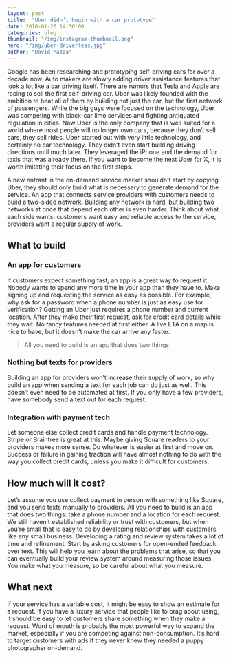 ```yaml
---
layout: post
title:  "Uber didn’t begin with a car prototype"
date: 2016-01-26 14:30:00
categories: blog
thumbnail: "/img/instagram-thumbnail.png"
hero: "/img/uber-driverless.jpg"
author: "David Mazza"
---
```


Google has been researching and prototyping self-driving cars for over a decade now. Auto makers are slowly adding driver assistance features that look a lot like a car driving itself. There are rumors that Tesla and Apple are racing to sell the first self-driving car. Uber was likely founded with the ambition to beat all of them by building not just the car, but the first network of passengers. While the big guys were focused on the technology, Uber was competing with black-car limo services and fighting antiquated regulation in cities. Now Uber is the only company that is well suited for a world where most people will no longer own cars, because they don’t sell cars, they sell rides. Uber started out with very little technology, and certainly no car technology. They didn’t even start building driving directions until much later. They leveraged the iPhone and the demand for taxis that was already there. If you want to become the next Uber for X, it is worth imitating their focus on the first steps.

A new entrant in the on-demand service market shouldn't start by copying Uber, they should only build what is necessary to generate demand for the service. An app that connects service providers with customers needs to build a two-sided network. Building any network is hard, but building two networks at once that depend each other is even harder. Think about what each side wants: customers want easy and reliable access to the service, providers want a regular supply of work.

## What to build

### An app for customers
If customers expect something fast, an app is a great way to request it. Nobody wants to spend any more time in your app than they have to. Make signing up and requesting the service as easy as possible. For example, why ask for a password when a phone number is just as easy use for verification? Getting an Uber just requires a phone number and current location. After they make their first request, ask for credit card details while they wait. No fancy features needed at first either. A live ETA on a map is nice to have, but it doesn’t make the car arrive any faster. 

> All you need to build is an app that does two things


### Nothing but texts for providers
Building an app for providers won’t increase their supply of work, so why build an app when sending a text for each job can do just as well. This doesn’t even need to be automated at first. If you only have a few providers, have somebody send a text out for each request.

### Integration with payment tech
Let someone else collect credit cards and handle payment technology. Stripe or Braintree is great at this. Maybe giving Square readers to your providers makes more sense. Do whatever is easier at first and move on. Success or failure in gaining traction will have almost nothing to do with the way you collect credit cards, unless you make it difficult for customers. 

## How much will it cost?
Let’s assume you use collect payment in person with something like Square, and you send texts manually to providers. All you need to build is an app that does two things: take a phone number and a location for each request. We still haven’t established reliability or trust with customers, but when you’re small that is easy to do by developing relationships with customers like any small business. Developing a rating and review system takes a lot of time and refinement. Start by asking customers for open-ended feedback over text. This will help you learn about the problems that arise, so that you can eventually build your review system around measuring those issues. You make what you measure, so be careful about what you measure. 

## What next
If your service has a variable cost, it might be easy to show an estimate for a request. If you have a luxury service that people like to brag about using, it should be easy to let customers share something when they make a request. Word of mouth is probably the most powerful way to expand the market, especially if you are competing against non-consumption. It’s hard to target customers with ads if they never knew they needed a puppy photographer on-demand.  
